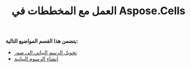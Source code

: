 ﻿---
title: العمل مع المخططات في Aspose.Cells
type: docs
weight: 30
url: /ar/net/working-with-charts-in-aspose-cells/
---
**يتضمن هذا القسم المواضيع التالية:** 
- [تحويل الرسم البياني إلى صور](/cells/ar/net/convert-chart-to-images/)
- [إنشاء الرسوم البيانية](/cells/ar/net/create-charts/)
